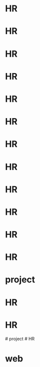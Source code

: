 # HR
# HR
# HR
# HR
# HR
# HR
# HR
# HR
# HR
# HR
# HR
# HR
# project
# HR
# HR
#   p r o j e c t  
 # HR
# web
